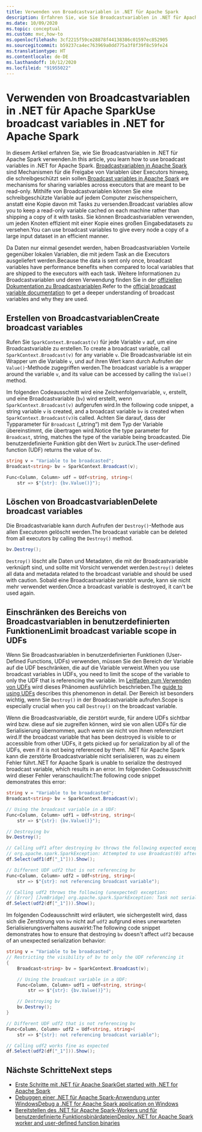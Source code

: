 ```yaml
---
title: Verwenden von Broadcastvariablen in .NET für Apache Spark
description: Erfahren Sie, wie Sie Broadcastvariablen in .NET für Apache Spark-Anwendung verwenden.
ms.date: 10/09/2020
ms.topic: conceptual
ms.custom: mvc,how-to
ms.openlocfilehash: 3cf2215f59ce28878f44138386c01597ec852905
ms.sourcegitcommit: b59237ca4ec763969a0dd775a3f8f39f8c59fe24
ms.translationtype: HT
ms.contentlocale: de-DE
ms.lasthandoff: 10/12/2020
ms.locfileid: "91955022"
---
```

# <a name="use-broadcast-variables-in-net-for-apache-spark"></a><span data-ttu-id="7171b-103">Verwenden von Broadcastvariablen in .NET für Apache Spark</span><span class="sxs-lookup"><span data-stu-id="7171b-103">Use broadcast variables in .NET for Apache Spark</span></span>

<span data-ttu-id="7171b-104">In diesem Artikel erfahren Sie, wie Sie Broadcastvariablen in .NET für Apache Spark verwenden.</span><span class="sxs-lookup"><span data-stu-id="7171b-104">In this article, you learn how to use broadcast variables in .NET for Apache Spark.</span></span> <span data-ttu-id="7171b-105">[Broadcastvariablen in Apache Spark](https://spark.apache.org/docs/2.2.0/rdd-programming-guide.html#broadcast-variables) sind Mechanismen für die Freigabe von Variablen über Executors hinweg, die schreibgeschützt sein sollen.</span><span class="sxs-lookup"><span data-stu-id="7171b-105">[Broadcast variables in Apache Spark](https://spark.apache.org/docs/2.2.0/rdd-programming-guide.html#broadcast-variables) are mechanisms for sharing variables across executors that are meant to be read-only.</span></span> <span data-ttu-id="7171b-106">Mithilfe von Broadcastvariablen können Sie eine schreibgeschützte Variable auf jedem Computer zwischenspeichern, anstatt eine Kopie davon mit Tasks zu versenden.</span><span class="sxs-lookup"><span data-stu-id="7171b-106">Broadcast variables allow you to keep a read-only variable cached on each machine rather than shipping a copy of it with tasks.</span></span> <span data-ttu-id="7171b-107">Sie können Broadcastvariablen verwenden, um jeden Knoten effizient mit einer Kopie eines großen Eingabedatasets zu versehen.</span><span class="sxs-lookup"><span data-stu-id="7171b-107">You can use broadcast variables to give every node a copy of a large input dataset in an efficient manner.</span></span>

<span data-ttu-id="7171b-108">Da Daten nur einmal gesendet werden, haben Broadcastvariablen Vorteile gegenüber lokalen Variablen, die mit jedem Task an die Executors ausgeliefert werden.</span><span class="sxs-lookup"><span data-stu-id="7171b-108">Because the data is sent only once, broadcast variables have performance benefits when compared to local variables that are shipped to the executors with each task.</span></span> <span data-ttu-id="7171b-109">Weitere Informationen zu Broadcastvariablen und deren Verwendung finden Sie in der [offiziellen Dokumentation zu Broadcastvariablen](https://spark.apache.org/docs/2.2.0/rdd-programming-guide.html#broadcast-variables).</span><span class="sxs-lookup"><span data-stu-id="7171b-109">Refer to the [official broadcast variable documentation](https://spark.apache.org/docs/2.2.0/rdd-programming-guide.html#broadcast-variables) to get a deeper understanding of broadcast variables and why they are used.</span></span>

## <a name="create-broadcast-variables"></a><span data-ttu-id="7171b-110">Erstellen von Broadcastvariablen</span><span class="sxs-lookup"><span data-stu-id="7171b-110">Create broadcast variables</span></span>

<span data-ttu-id="7171b-111">Rufen Sie `SparkContext.Broadcast(v)` für jede Variable `v` auf, um eine Broadcastvariable zu erstellen.</span><span class="sxs-lookup"><span data-stu-id="7171b-111">To create a broadcast variable, call `SparkContext.Broadcast(v)` for any variable `v`.</span></span> <span data-ttu-id="7171b-112">Die Broadcastvariable ist ein Wrapper um die Variable `v`, und auf ihren Wert kann durch Aufrufen der `Value()`-Methode zugegriffen werden.</span><span class="sxs-lookup"><span data-stu-id="7171b-112">The broadcast variable is a wrapper around the variable `v`, and its value can be accessed by calling the `Value()` method.</span></span>

<span data-ttu-id="7171b-113">Im folgenden Codeausschnitt wird eine Zeichenfolgenvariable, `v`, erstellt, und eine Broadcastvariable (`bv`) wird erstellt, wenn `SparkContext.Broadcast(v)` aufgerufen wird.</span><span class="sxs-lookup"><span data-stu-id="7171b-113">In the following code snippet, a string variable `v` is created, and a broadcast variable `bv` is created when `SparkContext.Broadcast(v)`is called.</span></span> <span data-ttu-id="7171b-114">Achten Sie darauf, dass der Typparameter für `Broadcast` („string“) mit dem Typ der Variable übereinstimmt, die übertragen wird.</span><span class="sxs-lookup"><span data-stu-id="7171b-114">Notice the type parameter for `Broadcast`, string, matches the type of the variable being broadcasted.</span></span> <span data-ttu-id="7171b-115">Die benutzerdefinierte Funktion gibt den Wert `bv` zurück.</span><span class="sxs-lookup"><span data-stu-id="7171b-115">The user-defined function (UDF) returns the value of `bv`.</span></span>

```csharp
string v = "Variable to be broadcasted";
Broadcast<string> bv = SparkContext.Broadcast(v);

Func<Column, Column> udf = Udf<string, string>(
    str => $"{str}: {bv.Value()}");
```

## <a name="delete-broadcast-variables"></a><span data-ttu-id="7171b-116">Löschen von Broadcastvariablen</span><span class="sxs-lookup"><span data-stu-id="7171b-116">Delete broadcast variables</span></span>

<span data-ttu-id="7171b-117">Die Broadcastvariable kann durch Aufrufen der `Destroy()`-Methode aus allen Executoren gelöscht werden.</span><span class="sxs-lookup"><span data-stu-id="7171b-117">The broadcast variable can be deleted from all executors by calling the `Destroy()` method.</span></span>

```csharp
bv.Destroy();
```

<span data-ttu-id="7171b-118">`Destroy()` löscht alle Daten und Metadaten, die mit der Broadcastvariable verknüpft sind, und sollte mit Vorsicht verwendet werden.</span><span class="sxs-lookup"><span data-stu-id="7171b-118">`Destroy()` deletes all data and metadata related to the broadcast variable and should be used with caution.</span></span> <span data-ttu-id="7171b-119">Sobald eine Broadcastvariable zerstört wurde, kann sie nicht mehr verwendet werden.</span><span class="sxs-lookup"><span data-stu-id="7171b-119">Once a broadcast variable is destroyed, it can't be used again.</span></span>

## <a name="limit-broadcast-variable-scope-in-udfs"></a><span data-ttu-id="7171b-120">Einschränken des Bereichs von Broadcastvariablen in benutzerdefinierten Funktionen</span><span class="sxs-lookup"><span data-stu-id="7171b-120">Limit broadcast variable scope in UDFs</span></span>

<span data-ttu-id="7171b-121">Wenn Sie Broadcastvariablen in benutzerdefinierten Funktionen (User-Defined Functions, UDFs) verwenden, müssen Sie den Bereich der Variable auf die UDF beschränken, die auf die Variable verweist.</span><span class="sxs-lookup"><span data-stu-id="7171b-121">When you use broadcast variables in UDFs, you need to limit the scope of the variable to only the UDF that is referencing the variable.</span></span> <span data-ttu-id="7171b-122">Im [Leitfaden zum Verwenden von UDFs](udf-guide.md) wird dieses Phänomen ausführlich beschrieben.</span><span class="sxs-lookup"><span data-stu-id="7171b-122">The [guide to using UDFs](udf-guide.md) describes this phenomenon in detail.</span></span> <span data-ttu-id="7171b-123">Der Bereich ist besonders wichtig, wenn Sie `Destroy()` in der Broadcastvariable aufrufen.</span><span class="sxs-lookup"><span data-stu-id="7171b-123">Scope is especially crucial when you call `Destroy()` on the broadcast variable.</span></span>

<span data-ttu-id="7171b-124">Wenn die Broadcastvariable, die zerstört wurde, für andere UDFs sichtbar wird bzw. diese auf sie zugreifen können, wird sie von allen UDFs für die Serialisierung übernommen, auch wenn sie nicht von ihnen referenziert wird.</span><span class="sxs-lookup"><span data-stu-id="7171b-124">If the broadcast variable that has been destroyed is visible to or accessible from other UDFs, it gets picked up for serialization by all of the UDFs, even if it is not being referenced by them.</span></span> <span data-ttu-id="7171b-125">.NET für Apache Spark kann die zerstörte Broadcastvariable nicht serialisieren, was zu einem Fehler führt.</span><span class="sxs-lookup"><span data-stu-id="7171b-125">.NET for Apache Spark is unable to serialize the destroyed broadcast variable, which results in an error.</span></span> <span data-ttu-id="7171b-126">Im folgenden Codeausschnitt wird dieser Fehler veranschaulicht:</span><span class="sxs-lookup"><span data-stu-id="7171b-126">The following code snippet demonstrates this error:</span></span>

```csharp
string v = "Variable to be broadcasted";
Broadcast<string> bv = SparkContext.Broadcast(v);

// Using the broadcast variable in a UDF:
Func<Column, Column> udf1 = Udf<string, string>(
    str => $"{str}: {bv.Value()}");

// Destroying bv
bv.Destroy();

// Calling udf1 after destroying bv throws the following expected exception:
// org.apache.spark.SparkException: Attempted to use Broadcast(0) after it was destroyed
df.Select(udf1(df["_1"])).Show();

// Different UDF udf2 that is not referencing bv
Func<Column, Column> udf2 = Udf<string, string>(
    str => $"{str}: not referencing broadcast variable");

// Calling udf2 throws the following (unexpected) exception:
// [Error] [JvmBridge] org.apache.spark.SparkException: Task not serializable
df.Select(udf2(df["_1"])).Show();
```

<span data-ttu-id="7171b-127">Im folgenden Codeausschnitt wird erläutert, wie sichergestellt wird, dass sich die Zerstörung von `bv` nicht auf `udf2` aufgrund eines unerwarteten Serialisierungsverhaltens auswirkt:</span><span class="sxs-lookup"><span data-stu-id="7171b-127">The following code snippet demonstrates how to ensure that destroying `bv` doesn't affect `udf2` because of an unexpected serialization behavior:</span></span>

```csharp
string v = "Variable to be broadcasted";
// Restricting the visibility of bv to only the UDF referencing it
{
    Broadcast<string> bv = SparkContext.Broadcast(v);

    // Using the broadcast variable in a UDF:
    Func<Column, Column> udf1 = Udf<string, string>(
        str => $"{str}: {bv.Value()}");

    // Destroying bv
    bv.Destroy();
}

// Different UDF udf2 that is not referencing bv
Func<Column, Column> udf2 = Udf<string, string>(
    str => $"{str}: not referencing broadcast variable");

// Calling udf2 works fine as expected
df.Select(udf2(df["_1"])).Show();
```

## <a name="next-steps"></a><span data-ttu-id="7171b-128">Nächste Schritte</span><span class="sxs-lookup"><span data-stu-id="7171b-128">Next steps</span></span>

* [<span data-ttu-id="7171b-129">Erste Schritte mit .NET für Apache Spark</span><span class="sxs-lookup"><span data-stu-id="7171b-129">Get started with .NET for Apache Spark</span></span>](../tutorials/get-started.md)
* [<span data-ttu-id="7171b-130">Debuggen einer .NET für Apache Spark-Anwendung unter Windows</span><span class="sxs-lookup"><span data-stu-id="7171b-130">Debug a .NET for Apache Spark application on Windows</span></span>](debug.md)
* [<span data-ttu-id="7171b-131">Bereitstellen des .NET für Apache Spark-Workers und für benutzerdefinierte Funktionsbinärdateien</span><span class="sxs-lookup"><span data-stu-id="7171b-131">Deploy .NET for Apache Spark worker and user-defined function binaries</span></span>](deploy-worker-udf-binaries.md)
